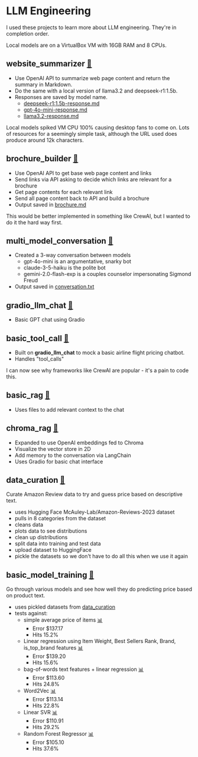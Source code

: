 # LLM Engineering
I used these projects to learn more about LLM engineering. They're in completion order.

Local models are on a VirtualBox VM with 16GB RAM and 8 CPUs.

## website_summarizer [🔗](website_summarizer)
- Use OpenAI API to summarize web page content and return the summary in Markdown.
- Do the same with a local version of llama3.2 and deepseek-r1:1.5b.
- Responses are saved by model name.
    - [deepseek-r1:1.5b-response.md](website_summarizer/deepseek-r1:1.5b-response.md)
    - [gpt-4o-mini-response.md](website_summarizer/gpt-4o-mini-response.md)
    - [llama3.2-response.md](website_summarizer/llama3.2-response.md)

Local models spiked VM CPU 100% causing desktop fans to come on. Lots of resources for a seemingly simple task, although the URL used does produce around 12k characters.

## brochure_builder [🔗](brochure_builder)
- Use OpenAI API to get base web page content and links
- Send links via API asking to decide which links are relevant for a brochure
- Get page contents for each relevant link
- Send all page content back to API and build a brochure
- Output saved in [brochure.md](brochure_builder/brochure.md)

This would be better implemented in something like CrewAI, but I wanted to do it the hard way first.

## multi_model_conversation [🔗](multi_model_conversation)
- Created a 3-way conversation between models
    - gpt-4o-mini is an argumentative, snarky bot
    - claude-3-5-haiku is the polite bot
    - gemini-2.0-flash-exp is a couples counselor impersonating Sigmond Freud
- Output saved in [conversation.txt](multi_model_conversation/conversation.txt)

## gradio_llm_chat [🔗](gradio_llm_chat)
- Basic GPT chat using Gradio

## basic_tool_call [🔗](basic_tool_call)
- Built on **gradio_llm_chat** to mock a basic airline flight pricing chatbot.
- Handles "tool_calls"

I can now see why frameworks like CrewAI are popular - it's a pain to code this.

## basic_rag [🔗](basic_rag)
- Uses files to add relevant context to the chat

## chroma_rag [🔗](chroma_rag)
- Expanded to use OpenAI embeddings fed to Chroma
- Visualize the vector store in 2D
- Add memory to the conversation via LangChain
- Uses Gradio for basic chat interface

## data_curation [🔗](data_curation)
Curate Amazon Review data to try and guess price based on descriptive text.
- uses Hugging Face McAuley-Lab/Amazon-Reviews-2023 dataset
- pulls in 8 categories from the dataset
- cleans data
- plots data to see distributions
- clean up distributions
- split data into training and test data
- upload dataset to HuggingFace
- pickle the datasets so we don't have to do all this when we use it again

## basic_model_training [🔗](basic_model_training)
Go through various models and see how well they do predicting price based on product text.
- uses pickled datasets from [data_curation](data_curation)
- tests against:
  - simple average price of items [📊](basic_model_training/average_pricer.png)
    - Error \$137.17
    - Hits 15.2%
  - Linear regression using Item Weight, Best Sellers Rank, Brand, is_top_brand features [📊](basic_model_training/linear_regression_pricer.png)
    - Error \$139.20
    - Hits 15.6%
  - bag-of-words text features + linear regression [📊](basic_model_training/bow_lr_pricer.png)
    - Error \$113.60
    - Hits 24.8%
  - Word2Vec [📊](basic_model_training/word2vec_lr_pricer.png)
    - Error \$113.14
    - Hits 22.8%
  - Linear SVR [📊](basic_model_training/svr_pricer.png)
    - Error \$110.91
    - Hits 29.2%
  - Random Forest Regressor [📊](basic_model_training/random_forest_pricer.png)
    - Error \$105.10
    - Hits 37.6%
